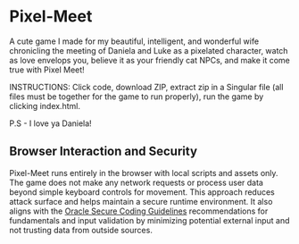 # Pixel-Meet
A cute game I made for my beautiful, intelligent, and wonderful wife chronicling the meeting of Daniela and Luke as a pixelated character,
watch as love envelops you, believe it as your friendly cat NPCs, and make it come true with Pixel Meet! 

INSTRUCTIONS: Click code, download ZIP, extract zip in a Singular file (all files must be together for the game to
run properly), run the game by clicking index.html.

P.S - I love ya Daniela!

## Browser Interaction and Security

Pixel-Meet runs entirely in the browser with local scripts and assets only. The game does not make any
network requests or process user data beyond simple keyboard controls for movement. This approach
reduces attack surface and helps maintain a secure runtime environment. It also aligns with the
[Oracle Secure Coding Guidelines](https://docs.oracle.com/en/java/javase/17/seccode/seccode1.html)
recommendations for fundamentals and input validation by minimizing potential external input and not
trusting data from outside sources.
